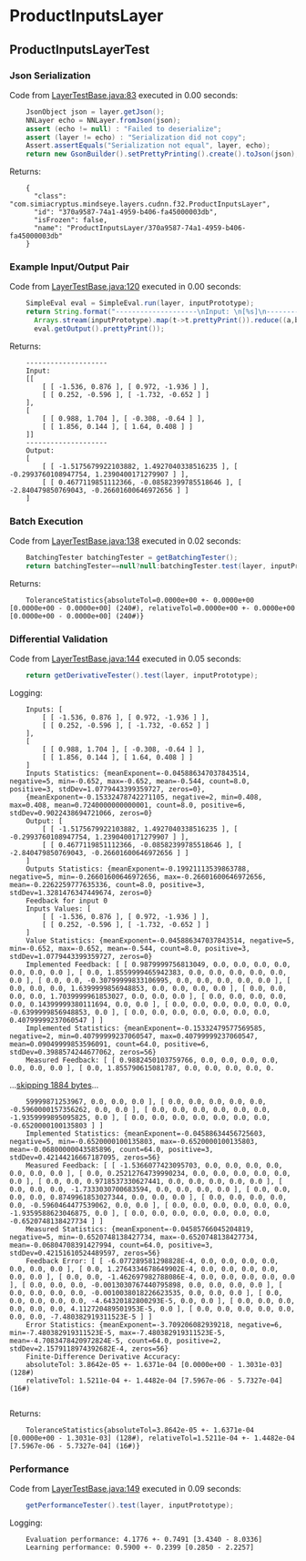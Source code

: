 # ProductInputsLayer
## ProductInputsLayerTest
### Json Serialization
Code from [LayerTestBase.java:83](../../../../../../../../../MindsEye/src/test/java/com/simiacryptus/mindseye/layers/LayerTestBase.java#L83) executed in 0.00 seconds: 
```java
    JsonObject json = layer.getJson();
    NNLayer echo = NNLayer.fromJson(json);
    assert (echo != null) : "Failed to deserialize";
    assert (layer != echo) : "Serialization did not copy";
    Assert.assertEquals("Serialization not equal", layer, echo);
    return new GsonBuilder().setPrettyPrinting().create().toJson(json);
```

Returns: 

```
    {
      "class": "com.simiacryptus.mindseye.layers.cudnn.f32.ProductInputsLayer",
      "id": "370a9587-74a1-4959-b406-fa45000003db",
      "isFrozen": false,
      "name": "ProductInputsLayer/370a9587-74a1-4959-b406-fa45000003db"
    }
```



### Example Input/Output Pair
Code from [LayerTestBase.java:120](../../../../../../../../../MindsEye/src/test/java/com/simiacryptus/mindseye/layers/LayerTestBase.java#L120) executed in 0.00 seconds: 
```java
    SimpleEval eval = SimpleEval.run(layer, inputPrototype);
    return String.format("--------------------\nInput: \n[%s]\n--------------------\nOutput: \n%s",
      Arrays.stream(inputPrototype).map(t->t.prettyPrint()).reduce((a,b)->a+",\n"+b).get(),
      eval.getOutput().prettyPrint());
```

Returns: 

```
    --------------------
    Input: 
    [[
    	[ [ -1.536, 0.876 ], [ 0.972, -1.936 ] ],
    	[ [ 0.252, -0.596 ], [ -1.732, -0.652 ] ]
    ],
    [
    	[ [ 0.988, 1.704 ], [ -0.308, -0.64 ] ],
    	[ [ 1.856, 0.144 ], [ 1.64, 0.408 ] ]
    ]]
    --------------------
    Output: 
    [
    	[ [ -1.5175679922103882, 1.4927040338516235 ], [ -0.2993760108947754, 1.2390400171279907 ] ],
    	[ [ 0.4677119851112366, -0.08582399785518646 ], [ -2.840479850769043, -0.26601600646972656 ] ]
    ]
```



### Batch Execution
Code from [LayerTestBase.java:138](../../../../../../../../../MindsEye/src/test/java/com/simiacryptus/mindseye/layers/LayerTestBase.java#L138) executed in 0.02 seconds: 
```java
    BatchingTester batchingTester = getBatchingTester();
    return batchingTester==null?null:batchingTester.test(layer, inputPrototype);
```

Returns: 

```
    ToleranceStatistics{absoluteTol=0.0000e+00 +- 0.0000e+00 [0.0000e+00 - 0.0000e+00] (240#), relativeTol=0.0000e+00 +- 0.0000e+00 [0.0000e+00 - 0.0000e+00] (240#)}
```



### Differential Validation
Code from [LayerTestBase.java:144](../../../../../../../../../MindsEye/src/test/java/com/simiacryptus/mindseye/layers/LayerTestBase.java#L144) executed in 0.05 seconds: 
```java
    return getDerivativeTester().test(layer, inputPrototype);
```
Logging: 
```
    Inputs: [
    	[ [ -1.536, 0.876 ], [ 0.972, -1.936 ] ],
    	[ [ 0.252, -0.596 ], [ -1.732, -0.652 ] ]
    ],
    [
    	[ [ 0.988, 1.704 ], [ -0.308, -0.64 ] ],
    	[ [ 1.856, 0.144 ], [ 1.64, 0.408 ] ]
    ]
    Inputs Statistics: {meanExponent=-0.045886347037843514, negative=5, min=-0.652, max=-0.652, mean=-0.544, count=8.0, positive=3, stdDev=1.0779443399359727, zeros=0},
    {meanExponent=-0.15332478742271105, negative=2, min=0.408, max=0.408, mean=0.7240000000000001, count=8.0, positive=6, stdDev=0.9022438694721066, zeros=0}
    Output: [
    	[ [ -1.5175679922103882, 1.4927040338516235 ], [ -0.2993760108947754, 1.2390400171279907 ] ],
    	[ [ 0.4677119851112366, -0.08582399785518646 ], [ -2.840479850769043, -0.26601600646972656 ] ]
    ]
    Outputs Statistics: {meanExponent=-0.19921113539863788, negative=5, min=-0.26601600646972656, max=-0.26601600646972656, mean=-0.2262259777635336, count=8.0, positive=3, stdDev=1.3281476347449674, zeros=0}
    Feedback for input 0
    Inputs Values: [
    	[ [ -1.536, 0.876 ], [ 0.972, -1.936 ] ],
    	[ [ 0.252, -0.596 ], [ -1.732, -0.652 ] ]
    ]
    Value Statistics: {meanExponent=-0.045886347037843514, negative=5, min=-0.652, max=-0.652, mean=-0.544, count=8.0, positive=3, stdDev=1.0779443399359727, zeros=0}
    Implemented Feedback: [ [ 0.9879999756813049, 0.0, 0.0, 0.0, 0.0, 0.0, 0.0, 0.0 ], [ 0.0, 1.8559999465942383, 0.0, 0.0, 0.0, 0.0, 0.0, 0.0 ], [ 0.0, 0.0, -0.30799999833106995, 0.0, 0.0, 0.0, 0.0, 0.0 ], [ 0.0, 0.0, 0.0, 1.6399999856948853, 0.0, 0.0, 0.0, 0.0 ], [ 0.0, 0.0, 0.0, 0.0, 1.7039999961853027, 0.0, 0.0, 0.0 ], [ 0.0, 0.0, 0.0, 0.0, 0.0, 0.14399999380111694, 0.0, 0.0 ], [ 0.0, 0.0, 0.0, 0.0, 0.0, 0.0, -0.6399999856948853, 0.0 ], [ 0.0, 0.0, 0.0, 0.0, 0.0, 0.0, 0.0, 0.40799999237060547 ] ]
    Implemented Statistics: {meanExponent=-0.15332479577569585, negative=2, min=0.40799999237060547, max=0.40799999237060547, mean=0.09049999853596091, count=64.0, positive=6, stdDev=0.3988574244677062, zeros=56}
    Measured Feedback: [ [ 0.9882450103759766, 0.0, 0.0, 0.0, 0.0, 0.0, 0.0, 0.0 ], [ 0.0, 1.855790615081787, 0.0, 0.0, 0.0, 0.0, 0.
```
...[skipping 1884 bytes](etc/1.txt)...
```
    59999871253967, 0.0, 0.0, 0.0 ], [ 0.0, 0.0, 0.0, 0.0, 0.0, -0.5960000157356262, 0.0, 0.0 ], [ 0.0, 0.0, 0.0, 0.0, 0.0, 0.0, -1.9359999895095825, 0.0 ], [ 0.0, 0.0, 0.0, 0.0, 0.0, 0.0, 0.0, -0.6520000100135803 ] ]
    Implemented Statistics: {meanExponent=-0.04588634456725603, negative=5, min=-0.6520000100135803, max=-0.6520000100135803, mean=-0.06800000043585896, count=64.0, positive=3, stdDev=0.42144216667187095, zeros=56}
    Measured Feedback: [ [ -1.5366077423095703, 0.0, 0.0, 0.0, 0.0, 0.0, 0.0, 0.0 ], [ 0.0, 0.25212764739990234, 0.0, 0.0, 0.0, 0.0, 0.0, 0.0 ], [ 0.0, 0.0, 0.9718537330627441, 0.0, 0.0, 0.0, 0.0, 0.0 ], [ 0.0, 0.0, 0.0, -1.7333030700683594, 0.0, 0.0, 0.0, 0.0 ], [ 0.0, 0.0, 0.0, 0.0, 0.8749961853027344, 0.0, 0.0, 0.0 ], [ 0.0, 0.0, 0.0, 0.0, 0.0, -0.5960464477539062, 0.0, 0.0 ], [ 0.0, 0.0, 0.0, 0.0, 0.0, 0.0, -1.9359588623046875, 0.0 ], [ 0.0, 0.0, 0.0, 0.0, 0.0, 0.0, 0.0, -0.6520748138427734 ] ]
    Measured Statistics: {meanExponent=-0.04585766045204819, negative=5, min=-0.6520748138427734, max=-0.6520748138427734, mean=-0.06804708391427994, count=64.0, positive=3, stdDev=0.42151610524489597, zeros=56}
    Feedback Error: [ [ -6.077289581298828E-4, 0.0, 0.0, 0.0, 0.0, 0.0, 0.0, 0.0 ], [ 0.0, 1.2764334678649902E-4, 0.0, 0.0, 0.0, 0.0, 0.0, 0.0 ], [ 0.0, 0.0, -1.462697982788086E-4, 0.0, 0.0, 0.0, 0.0, 0.0 ], [ 0.0, 0.0, 0.0, -0.0013030767440795898, 0.0, 0.0, 0.0, 0.0 ], [ 0.0, 0.0, 0.0, 0.0, -0.0010038018226623535, 0.0, 0.0, 0.0 ], [ 0.0, 0.0, 0.0, 0.0, 0.0, -4.64320182800293E-5, 0.0, 0.0 ], [ 0.0, 0.0, 0.0, 0.0, 0.0, 0.0, 4.112720489501953E-5, 0.0 ], [ 0.0, 0.0, 0.0, 0.0, 0.0, 0.0, 0.0, -7.480382919311523E-5 ] ]
    Error Statistics: {meanExponent=-3.709206082939218, negative=6, min=-7.480382919311523E-5, max=-7.480382919311523E-5, mean=-4.7083478420972824E-5, count=64.0, positive=2, stdDev=2.1579118974392682E-4, zeros=56}
    Finite-Difference Derivative Accuracy:
    absoluteTol: 3.8642e-05 +- 1.6371e-04 [0.0000e+00 - 1.3031e-03] (128#)
    relativeTol: 1.5211e-04 +- 1.4482e-04 [7.5967e-06 - 5.7327e-04] (16#)
    
```

Returns: 

```
    ToleranceStatistics{absoluteTol=3.8642e-05 +- 1.6371e-04 [0.0000e+00 - 1.3031e-03] (128#), relativeTol=1.5211e-04 +- 1.4482e-04 [7.5967e-06 - 5.7327e-04] (16#)}
```



### Performance
Code from [LayerTestBase.java:149](../../../../../../../../../MindsEye/src/test/java/com/simiacryptus/mindseye/layers/LayerTestBase.java#L149) executed in 0.09 seconds: 
```java
    getPerformanceTester().test(layer, inputPrototype);
```
Logging: 
```
    Evaluation performance: 4.1776 +- 0.7491 [3.4340 - 8.0336]
    Learning performance: 0.5900 +- 0.2399 [0.2850 - 2.2257]
    
```

